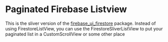 # Paginated Firebase Listview
This is the sliver version of the [firebase_ui_firestore](https://pub.dev/packages/firebase_ui_firestore) package. Instead of
using FirestoreListView, you can use the FirestoreSliverListView to put your paginated list in a CustomScrollView or some other place
